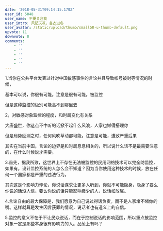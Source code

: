 ```yaml
---
date: '2018-05-31T09:14:15.170Z'
user_id: 5048
user_name: 不要关注我
user_intro: 风起天凉，备衣过冬
user_avatar: /static/upload/thumb/small50-u-thumb-default.png
upvote: 11
downvote: 0
comments:
    - ''
    - ''
    - ''
    - ''
    - ''
---
```


1.当你在公共平台发表过针对中国敏感事件的言论并且导致帐号被封等情况的时候，

基本可以说，你很有可能，注意是很有可能，被监控

但是这种监控的级别可能高不到哪里去

2，对敏感对象监控的程度，和时局变化有关系

大唐盛世，你这点不中听的话掀不起什么风浪，人家也懒得搭理你

但是局势叵测之时，任何风吹草动都可能，注意是可能，遭致严重后果

其实在当前中国，言论的边界是和时局息息相关的，所以说什么话不是最需要注意的，在什么时候说才需要。

  

3.首先，据我所致，这世界上不存在无法被监控的民用网络技术可以完全防监控，如果有，设计监控系统的人怎么会不知道？因为当你使用这种技术的时候，放在任何一个国家都是严重的违法行为。

其次这是个影响力悖论，你说话谋求让更多人听到，你就不可能隐身，隐身了要么你说的话没人信，要么你说的话只能影响极少的人，说话如放屁。

4.言论自由的最大保障是，我们愿意为自己说过得话负责，而不是人家堵不堵你的嘴。这样就算是发生因言获罪的情况，说话者也有道义上的自信。

5.监控的意义不在于不让民众说话，而在于控制说话的影响范围，所以重点被监控对象一定是那些本身很有影响力的人。品葱上有吗？
